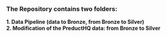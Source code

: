 ### The Repository contains two folders: 
**1. Data Pipeline (data to Bronze, from Bronze to Silver)** <br/>
**2. Modification of the PreductHQ data: from Bronze to Silver**


